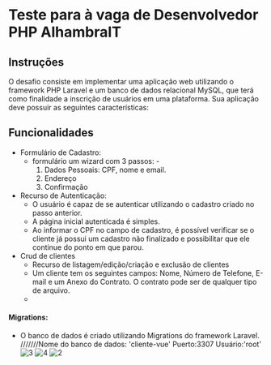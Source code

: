 # Teste para à vaga de Desenvolvedor PHP AlhambraIT
## Instruções
O desafio consiste em implementar uma aplicação web utilizando o framework PHP Laravel e um banco de dados relacional MySQL, que terá como finalidade a inscrição de usuários em uma plataforma. Sua aplicação deve possuir as seguintes características:

## Funcionalidades
- Formulário de Cadastro:
  - formulário um wizard com 3 passos:  - 
    1. Dados Pessoais: CPF, nome e email.
    2. Endereço
    3. Confirmação
- Recurso de Autenticação:
  - O usuário é capaz de se autenticar utilizando o cadastro criado no passo anterior.
  - A página inicial autenticada é simples.
  - Ao informar o CPF no campo de cadastro, é possível verificar se o cliente já possui um cadastro não finalizado e possibilitar que ele continue do ponto em que parou.
- Crud de clientes
    - Recurso de listagem/edição/criação e exclusão de clientes
    - Um cliente tem os seguintes campos: Nome, Número de Telefone, E-mail e um Anexo do Contrato. O contrato pode ser de qualquer tipo de arquivo.
    - 
#### Migrations:
- O banco de dados é criado utilizando Migrations do framework Laravel.
///////Nome do banco de dados: 'cliente-vue'
Puerto:3307
Usuário:'root'
![3](https://github.com/user-attachments/assets/641fb8b5-0f2d-4500-b834-ee857b3a7f78)
![4](https://github.com/user-attachments/assets/8e406ae0-d211-4a6f-a23e-6d9334ed8f19)
![2](https://github.com/user-attachments/assets/69c579f1-9d46-4f21-b6fa-ad120a002e00)


